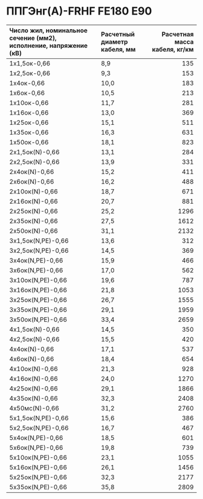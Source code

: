 # ППГЭнг(А)-FRHF FE180 E90

|  Число жил, номинальное сечение (мм2), исполнение, напряжение (кВ)   | Расчетный диаметр кабеля, мм   |   Расчетная масса кабеля, кг/км |
|:---------------------------------------------------------------------|:-------------------------------|--------------------------------:|
| 1х1,5ок-0,66                                                         | 8,9                            |                             135 |
| 1х2,5ок-0,66                                                         | 9,3                            |                             153 |
| 1х4ок-0,66                                                           | 10,0                           |                             183 |
| 1х6ок-0,66                                                           | 10,5                           |                             213 |
| 1х10ок-0,66                                                          | 11,7                           |                             281 |
| 1х16ок-0,66                                                          | 13,0                           |                             369 |
| 1х25ок-0,66                                                          | 15,1                           |                             511 |
| 1х35ок-0,66                                                          | 16,3                           |                             631 |
| 1х50ок-0,66                                                          | 18,1                           |                             823 |
| 2х1,5ок(N)-0,66                                                      | 13,1                           |                             284 |
| 2х2,5ок(N)-0,66                                                      | 13,9                           |                             331 |
| 2х4ок(N)-0,66                                                        | 15,2                           |                             411 |
| 2х6ок(N)-0,66                                                        | 16,2                           |                             488 |
| 2х10ок(N)-0,66                                                       | 18,7                           |                             671 |
| 2х16ок(N)-0,66                                                       | 20,7                           |                             881 |
| 2х25ок(N)-0,66                                                       | 25,2                           |                            1296 |
| 2х35ок(N)-0,66                                                       | 27,5                           |                            1612 |
| 2х50ок(N)-0,66                                                       | 31,1                           |                            2132 |
| 3х1,5ок(N,PE)-0,66                                                   | 13,6                           |                             312 |
| 3х2,5ок(N,PE)-0,66                                                   | 14,5                           |                             369 |
| 3х4ок(N,PE)-0,66                                                     | 15,9                           |                             466 |
| 3х6ок(N,PE)-0,66                                                     | 17,0                           |                             562 |
| 3х10ок(N,PE)-0,66                                                    | 19,6                           |                             787 |
| 3х16ок(N,PE)-0,66                                                    | 21,8                           |                            1053 |
| 3х25ок(N,PE)-0,66                                                    | 26,7                           |                            1555 |
| 3х35ок(N,PE)-0,66                                                    | 29,1                           |                            1959 |
| 3х50ок(N,PE)-0,66                                                    | 33,4                           |                            2659 |
| 4х1,5ок(N)-0,66                                                      | 14,5                           |                             350 |
| 4х2,5ок(N)-0,66                                                      | 15,5                           |                             420 |
| 4х4ок(N)-0,66                                                        | 17,1                           |                             537 |
| 4х6ок(N)-0,66                                                        | 18,4                           |                             654 |
| 4х10ок(N)-0,66                                                       | 21,3                           |                             928 |
| 4х16ок(N)-0,66                                                       | 24,0                           |                            1270 |
| 4х25ок(N)-0,66                                                       | 29,1                           |                            1866 |
| 4х35ок(N)-0,66                                                       | 32,3                           |                            2408 |
| 4х50мс(N)-0,66                                                       | 31,2                           |                            2760 |
| 5х1,5ок(N,PE)-0,66                                                   | 15,6                           |                             386 |
| 5х2,5ок(N,PE)-0,66                                                   | 16,7                           |                             467 |
| 5х4ок(N,PE)-0,66                                                     | 18,5                           |                             601 |
| 5х6ок(N,PE)-0,66                                                     | 19,8                           |                             739 |
| 5х10ок(N,PE)-0,66                                                    | 23,1                           |                            1055 |
| 5х16ок(N,PE)-0,66                                                    | 26,1                           |                            1456 |
| 5х25ок(N,PE)-0,66                                                    | 32,3                           |                            2177 |
| 5х35ок(N,PE)-0,66                                                    | 35,8                           |                            2809 |